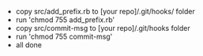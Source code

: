 
- copy src/add_prefix.rb to  [your repo]/.git/hooks/ folder
- run 'chmod 755 add_prefix.rb'
- copy src/commit-msg  to [your repo]/.git/hooks  folder
- run 'chmod 755 commit-msg'
- all done
